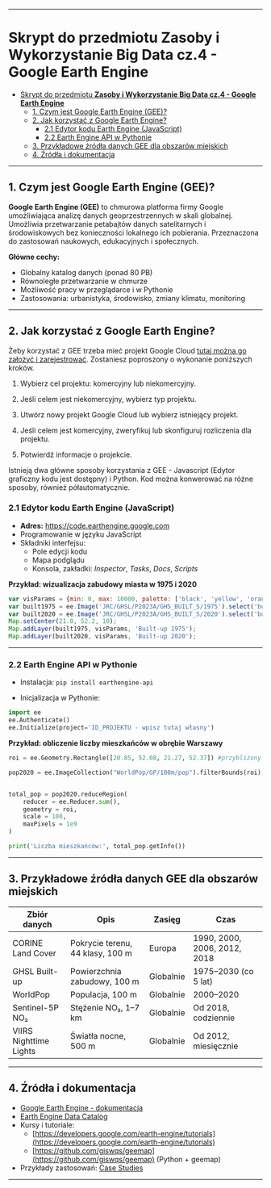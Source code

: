 
---

# Skrypt do przedmiotu **Zasoby i Wykorzystanie Big Data cz.4 - Google Earth Engine**

  
- [Skrypt do przedmiotu **Zasoby i Wykorzystanie Big Data cz.4 - Google Earth Engine**](#skrypt-do-przedmiotu-zasoby-i-wykorzystanie-big-data-cz4---google-earth-engine)
  - [1. Czym jest Google Earth Engine (GEE)?](#1-czym-jest-google-earth-engine-gee)
  - [2. Jak korzystać z Google Earth Engine?](#2-jak-korzystać-z-google-earth-engine)
    - [2.1 Edytor kodu Earth Engine (JavaScript)](#21-edytor-kodu-earth-engine-javascript)
    - [2.2 Earth Engine API w Pythonie](#22-earth-engine-api-w-pythonie)
  - [3. Przykładowe źródła danych GEE dla obszarów miejskich](#3-przykładowe-źródła-danych-gee-dla-obszarów-miejskich)
  - [4. Źródła i dokumentacja](#4-źródła-i-dokumentacja)

---

## 1. Czym jest Google Earth Engine (GEE)?

**Google Earth Engine (GEE)** to chmurowa platforma firmy Google umożliwiająca analizę danych geoprzestrzennych w skali globalnej. Umożliwia przetwarzanie petabajtów danych satelitarnych i środowiskowych bez konieczności lokalnego ich pobierania. Przeznaczona do zastosowań naukowych, edukacyjnych i społecznych.

**Główne cechy:**
- Globalny katalog danych (ponad 80 PB)
- Równoległe przetwarzanie w chmurze
- Możliwość pracy w przeglądarce i w Pythonie
- Zastosowania: urbanistyka, środowisko, zmiany klimatu, monitoring

---

## 2. Jak korzystać z Google Earth Engine?

Żeby korzystać z GEE trzeba mieć projekt Google Cloud [tutaj można go założyć i zarejestrować](https://www.google.com/url?q=https%3A%2F%2Fcode.earthengine.google.com%2Fregister). Zostaniesz poproszony o wykonanie poniższych kroków. 

1. Wybierz cel projektu: komercyjny lub niekomercyjny.

2. Jeśli celem jest niekomercyjny, wybierz typ projektu.

3. Utwórz nowy projekt Google Cloud lub wybierz istniejący projekt.

4. Jeśli celem jest komercyjny, zweryfikuj lub skonfiguruj rozliczenia dla projektu.

5. Potwierdź informacje o projekcie.

Istnieją dwa główne sposoby korzystania z GEE - Javascript (Edytor graficzny kodu jest dostępny) i Python. Kod można konwerować na różne sposoby, również półautomatycznie. 

### 2.1 Edytor kodu Earth Engine (JavaScript)

- **Adres:** https://code.earthengine.google.com  
- Programowanie w języku JavaScript
- Składniki interfejsu:
  - Pole edycji kodu
  - Mapa podglądu
  - Konsola, zakładki: *Inspector*, *Tasks*, *Docs*, *Scripts*

**Przykład: wizualizacja zabudowy miasta w 1975 i 2020**
```javascript
var visParams = {min: 0, max: 10000, palette: ['black', 'yellow', 'orange', 'red']};
var built1975 = ee.Image('JRC/GHSL/P2023A/GHS_BUILT_S/1975').select('built_surface');
var built2020 = ee.Image('JRC/GHSL/P2023A/GHS_BUILT_S/2020').select('built_surface');
Map.setCenter(21.0, 52.2, 10);
Map.addLayer(built1975, visParams, 'Built-up 1975');
Map.addLayer(built2020, visParams, 'Built-up 2020');
```

---

### 2.2 Earth Engine API w Pythonie

- Instalacja: `pip install earthengine-api`

- Inicjalizacja w Pythonie:
```python
import ee
ee.Authenticate()
ee.Initialize(project='ID_PROJEKTU - wpisz tutaj własny')
```

**Przykład: obliczenie liczby mieszkańców w obrębie Warszawy**
```python
roi = ee.Geometry.Rectangle([20.85, 52.08, 21.27, 52.37]) #przybliżony BBOX  Warszawy

pop2020 = ee.ImageCollection("WorldPop/GP/100m/pop").filterBounds(roi).first()


total_pop = pop2020.reduceRegion(
    reducer = ee.Reducer.sum(),
    geometry = roi,
    scale = 100,
    maxPixels = 1e9
)

print('Liczba mieszkańców:', total_pop.getInfo())
```

---

## 3. Przykładowe źródła danych GEE dla obszarów miejskich

| **Zbiór danych** | **Opis** | **Zasięg** | **Czas** |
|------------------|----------|------------|----------|
| CORINE Land Cover | Pokrycie terenu, 44 klasy, 100 m | Europa | 1990, 2000, 2006, 2012, 2018 |
| GHSL Built-up | Powierzchnia zabudowy, 100 m | Globalnie | 1975–2030 (co 5 lat) |
| WorldPop | Populacja, 100 m | Globalnie | 2000–2020 |
| Sentinel-5P NO₂ | Stężenie NO₂, 1–7 km | Globalnie | Od 2018, codziennie |
| VIIRS Nighttime Lights | Światła nocne, 500 m | Globalnie | Od 2012, miesięcznie |

---

## 4. Źródła i dokumentacja

- [Google Earth Engine - dokumentacja](https://developers.google.com/earth-engine)
- [Earth Engine Data Catalog](https://developers.google.com/earth-engine/datasets)
- Kursy i tutoriale:
  - [https://developers.google.com/earth-engine/tutorials](https://developers.google.com/earth-engine/tutorials)
  - [https://github.com/giswqs/geemap](https://github.com/giswqs/geemap) (Python + geemap)
- Przykłady zastosowań: [Case Studies](https://earthengine.google.com/case_studies)

---
